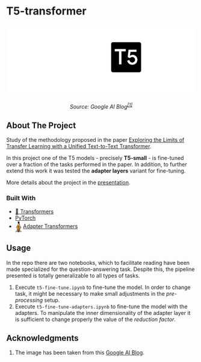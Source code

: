 # T5-transformer
<p align="center">
  <img src="https://github.com/CosimoGiani/T5-transformer/blob/main/images/t5%20framework.gif" style="width:600px;">
</p>
<p align="center">
    <em>Source: Google AI Blog<sup class="footnote-ref"><a href="#fn1" id="fnref1">[1]</a></sup></em>
</p>


## About The Project
Study of the methodology proposed in the paper [Exploring the Limits of Transfer Learning with a Unified Text-to-Text Transformer](https://arxiv.org/abs/1910.10683).

In this project one of the T5 models - precisely **T5-small** - is fine-tuned over a fraction of the tasks performed in the paper. In addition, to further extend this work it was tested the **adapter layers** variant for fine-tuning. 

More details about the project in the [presentation](presentation.pdf).

### Built With
* [:hugs: Transformers](https://github.com/huggingface/transformers)
* [PyTorch](https://pytorch.org/)
* <img align="center" height="30" src="https://raw.githubusercontent.com/Adapter-Hub/adapter-transformers/master/adapter_docs/logo.png"> [Adapter Transformers](https://github.com/adapter-hub/adapter-transformers)

## Usage
In the repo there are two notebooks, which to facilitate reading have been made specialized for the question-answering task. Despite this, the pipeline presented is totally generalizable to all types of tasks.
1. Execute ```t5-fine-tune.ipynb``` to fine-tune the model. In order to change task, it might be necessary to make small adjustments in the *pre-processing* setup.
2. Execute ```t5-fine-tune-adapters.ipynb``` to fine-tune the model with the adapters. To manipulate the inner dimensionality of the adapter layer it is sufficient to change properly the value of the *reduction factor*.

## Acknowledgments
<ol class="footnotes-list">
<li id="fn1" class="footnote-item"><p>The image has been taken from this <a href="https://ai.googleblog.com/2020/02/exploring-transfer-learning-with-t5.html">Google AI Blog</a>.</p>
</li>
</ol>
